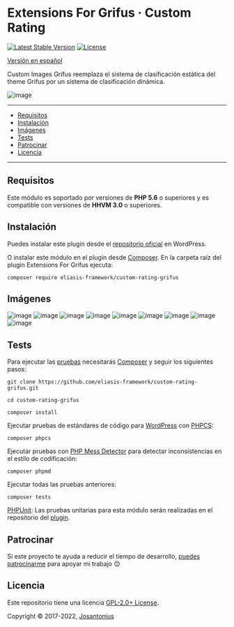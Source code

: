 # Extensions For Grifus · Custom Rating

[![Latest Stable Version](https://poser.pugx.org/eliasis-framework/custom-rating-grifus/v/stable)](https://packagist.org/packages/eliasis-framework/custom-rating-grifus)
[![License](https://poser.pugx.org/eliasis-framework/custom-rating-grifus/license)](LICENSE)

[Versión en español](README-ES.md)

Custom Images Grifus reemplaza el sistema de clasificación estática del theme Grifus por un sistema de clasificación dinámica.

![image](resources/banner-1544x500.png)

---

- [Requisitos](#requisitos)
- [Instalación](#instalación)
- [Imágenes](#imagenes)
- [Tests](#tests)
- [Patrocinar](#patrocinar)
- [Licencia](#licencia)

---

## Requisitos

Este módulo es soportado por versiones de **PHP 5.6** o superiores y es compatible con versiones de **HHVM 3.0** o superiores.

## Instalación

Puedes instalar este plugin desde el [repositorio oficial](https://es.wordpress.org/plugins/extensions-for-grifus/) en WordPress.

O instalar este módulo en el plugin desde [Composer](http://getcomposer.org/download/). En la carpeta raíz del plugin Extensions For Grifus ejecuta:

    composer require eliasis-framework/custom-rating-grifus

## Imágenes

![image](resources/screenshot-29.png)
![image](resources/screenshot-30.png)
![image](resources/screenshot-31.png)
![image](resources/screenshot-32.png)
![image](resources/screenshot-33.png)
![image](resources/screenshot-34.png)
![image](resources/screenshot-37.png)
![image](resources/screenshot-38.png)
![image](resources/screenshot-40.png)

## Tests

Para ejecutar las [pruebas](tests) necesitarás [Composer](http://getcomposer.org/download/) y seguir los siguientes pasos:

    git clone https://github.com/eliasis-framework/custom-rating-grifus.git
    
    cd custom-rating-grifus

    composer install

Ejecutar pruebas de estándares de código para [WordPress](https://github.com/WordPress-Coding-Standards/WordPress-Coding-Standards/) con [PHPCS](https://github.com/squizlabs/PHP_CodeSniffer):

    composer phpcs

Ejecutar pruebas con [PHP Mess Detector](https://phpmd.org/) para detectar inconsistencias en el estilo de codificación:

    composer phpmd

Ejecutar todas las pruebas anteriores:

    composer tests

[PHPUnit](https://phpunit.de/): Las pruebas unitarias para esta módulo serán realizadas en el repositorio del [plugin](https://github.com/Josantonius/extensions-for-grifus#tests).

## Patrocinar

Si este proyecto te ayuda a reducir el tiempo de desarrollo,
[puedes patrocinarme](https://github.com/josantonius/lang/es-ES/README.md#patrocinar)
para apoyar mi trabajo :blush:

## Licencia

Este repositorio tiene una licencia [GPL-2.0+ License](LICENSE).

Copyright © 2017-2022, [Josantonius](https://github.com/josantonius/lang/es-ES/README.md#contacto)
